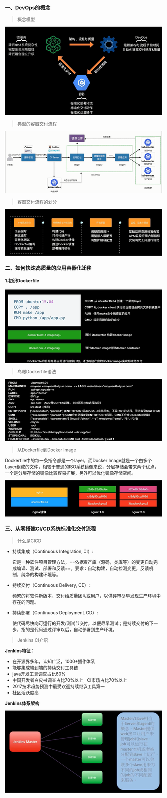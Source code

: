 ### 一、DevOps的概念

> 概念模型

![1617624216579](assets/1617624216579.png)

> 典型的容器交付流程

![1617624267984](assets/1617624267984.png)

> 容器交付流程的划分

![1617624396793](assets/1617624396793.png)

### 二、如何快速高质量的应用容器化迁移

#### 1.初识Dockerfile

![1617624661861](assets/1617624661861.png)

> 鸟瞰Dockerfile语法

![1617625746371](assets/1617625746371.png)

> 从Dockerfile到Docker Image

Dockerfile中的每一条指令都是一个layer，而Docker Image就是一个由多个Layer组成的文件，相较于普通的ISO系统镜像来说，分层存储会带来两个优点，一个是分层存储的镜像比较容易扩展，另外可以优化镜像存储空间。

![1617626365001](assets/1617626365001.png)

### 三、从零搭建CI/CD系统标准化交付流程

> 什么是CICD

* 持续集成（Continuous Integration, CI）:

  它是一种软件项目管理方法，==依据资产库（源码，类库等）的变更自动完成编译、测试、部署和反馈==。要求：自动构建，自动检测变更，反馈机制，纯净的构建环境等。

* 持续交付（Continuous Delivery, CD）:

  频繁的将软件新版本，交付给质量团队或用户，以供评审尽早发现生产环境中存在的问题。

* 持续部署（Continuous Deployment, CD）:

  使代码尽快向可运行的开发/测试节交付，以便尽早测试；是持续交付的下一步，指的是代码通过评审以后，自动部署到生产环境。

> Jenkins CI介绍

**Jenkins特征：**

* 在开源界多年，认知广泛，1000+插件体系
* 能够集成端到端的持续交付工具链
* java开发工具调查占比60%
* 中国开发者白皮书调查占比70%以上，CI市场占比70%以上
* 2017技术趋势预测中最受欢迎持续继承工具第一
* 社区活跃度高

**Jenkins体系架构**

![1617635860904](assets/1617635860904.png)

